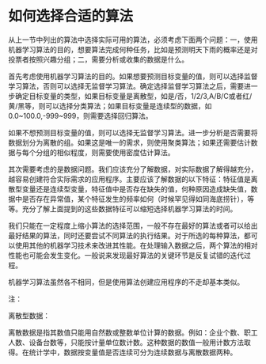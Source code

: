 # 如何选择合适的算法

从上一节中列出的算法中选择实际可用的算法，必须考虑下面两个问题：一，使用机器学习算法的目的，想要算法完成何种任务，比如是预测明天下雨的概率还是对投票者按照兴趣分组；二，需要分析或收集的数据是什么。

首先考虑使用机器学习算法的目的。如果想要预测目标变量的值，则可以选择监督学习算法，否则可以选择无监督学习算法。确定选择监督学习算法之后，需要进一步确定目标变量的类型，如果目标变量是离散型，如是/否，1/2/3,A/B/C或者红/黄/黑等，则可以选择分类算法；如果目标变量是连续型的数据，如0.0~100.0,-999~999，则需要选择回归算法。

如果不想预测目标变量的值，则可以选择无监督学习算法。进一步分析是否需要将数据划分为离散的组。如果这是唯一的需求，则使用聚类算法；如果还需要估计数据与每个分组的相似程度，则需要使用密度估计算法。

其次需要考虑的是数据问题。我们应该充分了解数据，对实际数据了解得越充分，越容易创建符合实际需求的应用程序。主要应该了解数据的以下特征：特征值是离散型变量还是连续型变量，特征值中是否存在缺失的值，何种原因造成缺失值，数据中是否存在异常值，某个特征发生的频率如何（时候罕见得如同海底捞针），等等。充分了解上面提到的这些数据特征可以缩短选择机器学习算法的时间。

我们只能在一定程度上缩小算法的选择范围，一般不存在最好的算法或者可以给出最好结果的算法，同时还要尝试不同算法的执行结果。对于所选的每种算法，都可以使用其他的机器学习技术来改进其性能。在处理输入数据之后，两个算法的相对性能也可能会发生变化。一般说来发现最好算法的关键环节是反复试错的迭代过程。

机器学习算法虽然各不相同，但是使用算法创建应用程序的不走却基本类似。















注：

离散型数据：

离散数据是指其数值只能用自然数或整数单位计算的数据。例如：企业个数、职工人数、设备台数等，只能按计量单位数计数。这种数据的数值一般用计数方法取得。在统计学中，数据按变量值是否连续可分为连续数据与离散数据两种。

